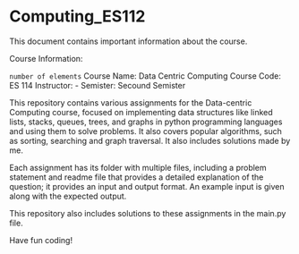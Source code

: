 # Computing_ES112

This document contains important information about the course.

Course Information:

 `number of elements` 
Course Name: Data Centric Computing
Course Code: ES 114
Instructor: -
Semister: Secound Semister

This repository contains various assignments for the Data-centric Computing course, focused on implementing data structures like linked lists, stacks, queues, trees, and graphs in python programming languages and using them to solve problems. It also covers popular algorithms, such as sorting, searching and graph traversal. It also includes solutions made by me. 

Each assignment has its folder with multiple files, including a problem statement and readme file that provides a detailed explanation of the question; it provides an input and output format. An example input is given along with the expected output.

This repository also includes solutions to these assignments in the main.py file. 

Have fun coding!


